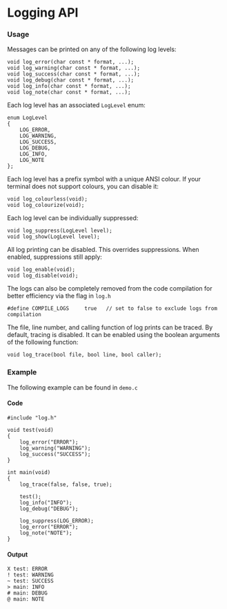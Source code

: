 # Logging API

### Usage

Messages can be printed on any of the following log levels:

```
void log_error(char const * format, ...);
void log_warning(char const * format, ...);
void log_success(char const * format, ...);
void log_debug(char const * format, ...);
void log_info(char const * format, ...);
void log_note(char const * format, ...);
```

Each log level has an associated `LogLevel` enum:

```
enum LogLevel
{
	LOG_ERROR,
	LOG_WARNING,
	LOG_SUCCESS,
	LOG_DEBUG,
	LOG_INFO,
	LOG_NOTE
};
```

Each log level has a prefix symbol with a unique ANSI colour.  If your terminal does not support colours, you can disable it:

```
void log_colourless(void);
void log_colourize(void);
```

Each log level can be individually suppressed:

```
void log_suppress(LogLevel level);
void log_show(LogLevel level);
```

All log printing can be disabled.  This overrides suppressions.  When enabled, suppressions still apply:

```
void log_enable(void);
void log_disable(void);
```

The logs can also be completely removed from the code compilation for better efficiency via the flag in `log.h`

```
#define COMPILE_LOGS     true   // set to false to exclude logs from compilation
```

The file, line number, and calling function of log prints can be traced.
By default, tracing is disabled.  It can be enabled using the boolean arguments of the following function:

```
void log_trace(bool file, bool line, bool caller);
```

### Example

The following example can be found in `demo.c`

#### Code

```
#include "log.h"

void test(void)
{
	log_error("ERROR");
	log_warning("WARNING");
	log_success("SUCCESS");
}

int main(void)
{
	log_trace(false, false, true);

	test();
	log_info("INFO");
	log_debug("DEBUG");

	log_suppress(LOG_ERROR);
	log_error("ERROR");
	log_note("NOTE");
}
```

#### Output

```
X test: ERROR
! test: WARNING
~ test: SUCCESS
> main: INFO
# main: DEBUG
@ main: NOTE
```
